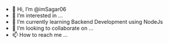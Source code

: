 - 👋 Hi, I’m @imSagar06
- 👀 I’m interested in ...
- 🌱 I’m currently learning Backend Development using NodeJs
- 💞️ I’m looking to collaborate on ...
- 📫 How to reach me ...

<!---
imSagar06/imSagar06 is a ✨ special ✨ repository because its `README.md` (this file) appears on your GitHub profile.
You can click the Preview link to take a look at your changes.
--->
